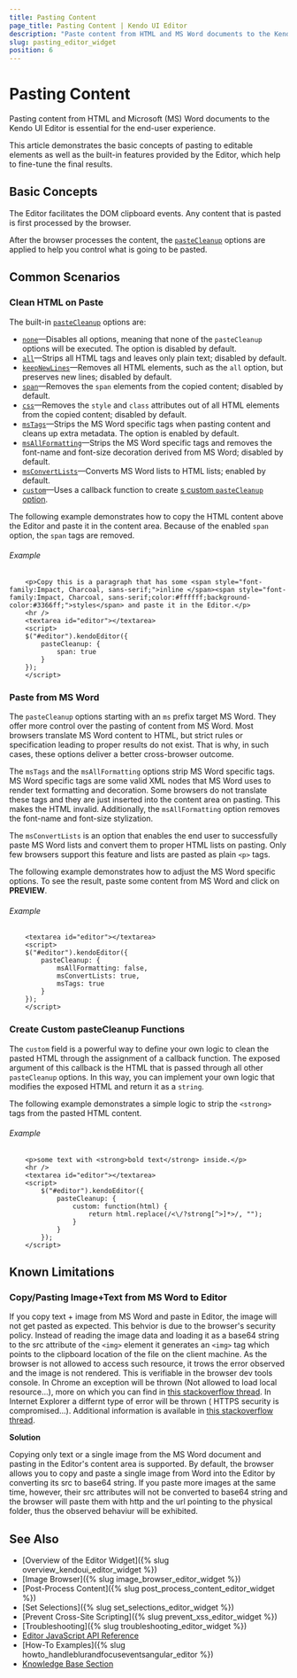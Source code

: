 ```yaml
---
title: Pasting Content
page_title: Pasting Content | Kendo UI Editor
description: "Paste content from HTML and MS Word documents to the Kendo UI Editor widget."
slug: pasting_editor_widget
position: 6
---
```


# Pasting Content

Pasting content from HTML and Microsoft (MS) Word documents to the Kendo UI Editor is essential for the end-user experience.

This article demonstrates the basic concepts of pasting to editable elements as well as the built-in features provided by the Editor, which help to fine-tune the final results.

## Basic Concepts

The Editor facilitates the DOM clipboard events. Any content that is pasted is first processed by the browser.

After the browser processes the content, the [`pasteCleanup`](/api/javascript/ui/editor/configuration/pastecleanup) options are applied to help you control what is going to be pasted.

## Common Scenarios

### Clean HTML on Paste

The built-in [`pasteCleanup`](/api/javascript/ui/editor/configuration/pastecleanup) options are:

* [`none`](/api/javascript/ui/editor/configuration/pastecleanup.none)&mdash;Disables all options, meaning that none of the `pasteCleanup` options will be executed. The option is disabled by default.
* [`all`](/api/javascript/ui/editor/configuration/pastecleanup.all)&mdash;Strips all HTML tags and leaves only plain text; disabled by default.
* [`keepNewLines`](/api/javascript/ui/editor/configuration/pastecleanup.keepnewlines)&mdash;Removes all HTML elements, such as the `all` option, but preserves new lines; disabled by default.
* [`span`](/api/javascript/ui/editor/configuration/pastecleanup.span)&mdash;Removes the `span` elements from the copied content; disabled by default.
* [`css`](/api/javascript/ui/editor/configuration/pastecleanup.css)&mdash;Removes the `style` and `class` attributes out of all HTML elements from the copied content; disabled by default.
* [`msTags`](/api/javascript/ui/editor/configuration/pastecleanup.mstags)&mdash;Strips the MS Word specific tags when pasting content and cleans up extra metadata. The option is enabled by default.
* [`msAllFormatting`](/api/javascript/ui/editor/configuration/pastecleanup.msallformatting)&mdash;Strips the MS Word specific tags and removes the font-name and font-size decoration derived from MS Word; disabled by default.
* [`msConvertLists`](/api/javascript/ui/editor/configuration/pastecleanup.msconvertlists)&mdash;Converts MS Word lists to HTML lists; enabled by default.
* [`custom`](/api/javascript/ui/editor/configuration/pastecleanup.custom)&mdash;Uses a callback function to create [s custom `pasteCleanup` option](#create-your-own-pastecleanup-fucntion).

The following example demonstrates how to copy the HTML content above the Editor and paste it in the content area. Because of the enabled `span` option, the `span` tags are removed.

###### Example

```dojo
    <p>Copy this is a paragraph that has some <span style="font-family:Impact, Charcoal, sans-serif;">inline </span><span style="font-family:Impact, Charcoal, sans-serif;color:#ffffff;background-color:#3366ff;">styles</span> and paste it in the Editor.</p>
    <hr />
    <textarea id="editor"></textarea>
    <script>
    $("#editor").kendoEditor({
        pasteCleanup: {
            span: true
        }
    });
    </script>
````

### Paste from MS Word

The `pasteCleanup` options starting with an `ms` prefix target MS Word. They offer more control over the pasting of content from MS Word. Most browsers translate MS Word content to HTML, but strict rules or specification leading to proper results do not exist. That is why, in such cases, these options deliver a better cross-browser outcome.

The `msTags` and the `msAllFormatting` options strip MS Word specific tags. MS Word specific tags are some valid XML nodes that MS Word uses to render text formatting and decoration. Some browsers do not translate these tags and they are just inserted into the content area on pasting. This makes the HTML invalid. Additionally, the `msAllFormatting` option removes the font-name and font-size stylization.

The `msConvertLists` is an option that enables the end user to successfully paste MS Word lists and convert them to proper HTML lists on pasting. Only few browsers support this feature and lists are pasted as plain `<p>` tags.

The following example demonstrates how to adjust the MS Word specific options. To see the result, paste some content from MS Word and click on **PREVIEW**.

###### Example

```dojo
    <textarea id="editor"></textarea>
    <script>
    $("#editor").kendoEditor({
        pasteCleanup: {
            msAllFormatting: false,
            msConvertLists: true,
            msTags: true
        }
    });
    </script>
````

### Create Custom pasteCleanup Functions

The `custom` field is a powerful way to define your own logic to clean the pasted HTML through the assignment of a callback function. The exposed argument of this callback is the HTML that is passed through all other `pasteCleanup` options. In this way, you can implement your own logic that modifies the exposed HTML and return it as a `string`.

The following example demonstrates a simple logic to strip the `<strong>` tags from the pasted HTML content.

###### Example

```dojo
    <p>some text with <strong>bold text</strong> inside.</p>
    <hr />
    <textarea id="editor"></textarea>
    <script>
        $("#editor").kendoEditor({
            pasteCleanup: {
                custom: function(html) {
                    return html.replace(/<\/?strong[^>]*>/, "");
                }
            }
        });
    </script>
````

## Known Limitations

### Copy/Pasting Image+Text from MS Word to Editor

If you copy text + image from MS Word and paste in Editor, the image will not get pasted as expected. This behvior is due to the browser's security policy. Instead of reading the image data and loading it as a base64 string to the src attribute of the `<img>` element it generates an `<img>` tag which points to the clipboard location of the file on the client machine. As the browser is not allowed to access such resource, it trows the error observed and the image is not rendered. This is verifiable in the browser dev tools console. In Chrome an exception will be thrown (Not allowed to load local resource...), more on which you can find in [this stackoverflow thread](https://stackoverflow.com/questions/39007243/cannot-open-local-file-chrome-not-allowed-to-load-local-resource). In Internet Explorer a differnt type of error will be thrown ( HTTPS security is compromised...). Additional information is available in [this stackoverflow thread](https://stackoverflow.com/questions/16168132/https-security-is-compromised-error-how-to-fix).

**Solution**

Copying only text or a single image from the MS Word document and pasting in the Editor's content area is supported. By default, the browser allows you to copy and paste a single image from Word into the Editor by converting its src to base64 string. If you paste more images at the same time, however, their src attributes will not be converted to base64 string and the browser will paste them with http and the url pointing to the physical folder, thus the observed behaviur will be exhibited.

## See Also

* [Overview of the Editor Widget]({% slug overview_kendoui_editor_widget %})
* [Image Browser]({% slug image_browser_editor_widget %})
* [Post-Process Content]({% slug post_process_content_editor_widget %})
* [Set Selections]({% slug set_selections_editor_widget %})
* [Prevent Cross-Site Scripting]({% slug prevent_xss_editor_widget %})
* [Troubleshooting]({% slug troubleshooting_editor_widget %})
* [Editor JavaScript API Reference](/api/javascript/ui/editor)
* [How-To Examples]({% slug howto_handleblurandfocuseventsangular_editor %})
* [Knowledge Base Section](/knowledge-base)
